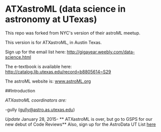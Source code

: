 # ATXastroML (data science in astronomy at UTexas)

This repo was forked from NYC's version of their astroML meetup.

This version is for ATXastroML, in Austin Texas. 

Sign up for the email list here:
http://gigayear.weebly.com/data-science.html

The e-textbook is available here:
http://catalog.lib.utexas.edu/record=b8805614~S29

The astroML website is:
www.astroML.org

##Introduction

_ATXastroML coordinators are:_

 -gully (gully@astro.as.utexas.edu)


*Update* January 28, 2015-
** ATXastroML is over, but go to GSPS for our new debut of Code Reviews**
Also, sign up for the AstroData UT List [here](https://utlists.utexas.edu/sympa)


